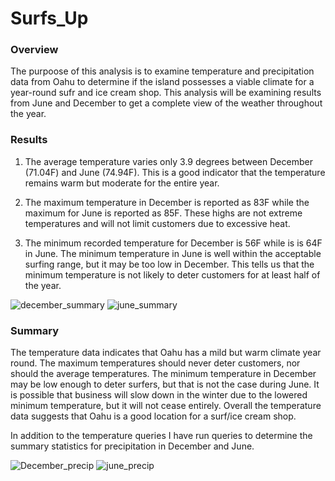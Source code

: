 # Surfs_Up

### Overview
The purpoose of this analysis is to examine temperature and precipitation data from Oahu to determine if the island possesses a viable climate for a year-round sufr and ice cream shop.  This analysis will be examining results from June and December to get a complete view of the weather throughout the year. 

### Results

1. The average temperature varies only 3.9 degrees between December (71.04F) and June (74.94F). This is a good indicator that the temperature remains warm but moderate for the entire year. 

2. The maximum temperature in December is reported as 83F while the maximum for June is reported as 85F. These highs are not extreme temperatures and will not limit customers due to excessive heat.

3. The minimum recorded temperature for December is 56F while is is 64F in June. The minimum temperature in June is well within the acceptable surfing range, but it may be too low in December. This tells us that the minimum temperature is not likely to deter customers for at least half of the year.

![december_summary](https://user-images.githubusercontent.com/86164867/132928524-8757aad6-8fd4-42da-8362-17dadce2ed91.PNG)
![june_summary](https://user-images.githubusercontent.com/86164867/132928525-6504fd71-e0c2-47da-a4cb-8193f8249875.PNG)

### Summary

The temperature data indicates that Oahu has a mild but warm climate year round. The maximum temperatures should never deter customers, nor should the average temperatures. The minimum temperature in December may be low enough to deter surfers, but that is not the case during June. It is possible that business will slow down in the winter due to the lowered minimum temperature, but it will not cease entirely.  Overall the temperature data suggests that Oahu is a good location for a surf/ice cream shop. 

In addition to the temperature queries I have run queries to determine the summary statistics for precipitation in December and June.

![December_precip](https://user-images.githubusercontent.com/86164867/132928769-8fab24a0-ef42-4cc9-9f59-1b3ee5a866a9.PNG)
![june_precip](https://user-images.githubusercontent.com/86164867/132928771-9b21b279-f366-4aef-bb85-9d667c524bb3.PNG)


